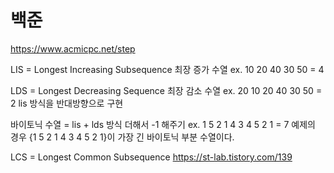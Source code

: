 # 백준
https://www.acmicpc.net/step


LIS = Longest Increasing Subsequence 최장 증가 수열 
ex. 10 20 40 30 50 = 4 

LDS = Longest Decreasing Sequence 최장 감소 수열 
ex. 20 10 20 40 30 50 = 2 
lis 방식을 반대방향으로 구현 
 
바이토닉 수열 = lis + lds 방식 더해서 -1 해주기 
ex. 1 5 2 1 4 3 4 5 2 1 = 7 
예제의 경우 {1 5 2 1 4 3 4 5 2 1}이 가장 긴 바이토닉 부분 수열이다.

LCS = Longest Common Subsequence
https://st-lab.tistory.com/139
